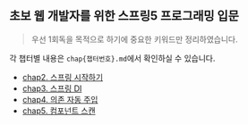 ## 초보 웹 개발자를 위한 스프링5 프로그래밍 입문
> 우선 1회독을 목적으로 하기에 중요한 키워드만 정리하였습니다.

각 챕터별 내용은 `chap{챕터번호}.md`에서 확인하실 수 있습니다.

* [chap2. 스프링 시작하기](https://github.com/seovalue/spring5-programming-introduction/blob/seovalue/joanne/chap2.md)
* [chap3. 스프링 DI](https://github.com/seovalue/spring5-programming-introduction/blob/seovalue/joanne/chap3.md)
* [chap4. 의존 자동 주입](https://github.com/seovalue/spring5-programming-introduction/blob/seovalue/joanne/chap4.md)
* [chap5. 컴포넌트 스캔](https://github.com/seovalue/spring5-programming-introduction/blob/seovalue/joanne/chap5.md)
